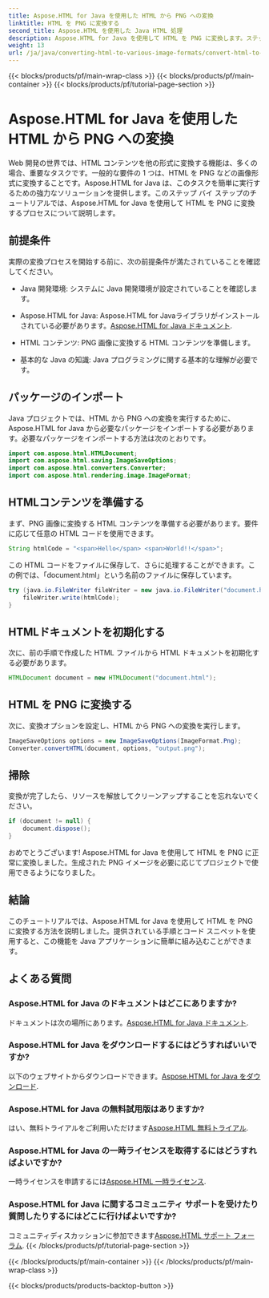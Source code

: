 ```yaml
---
title: Aspose.HTML for Java を使用した HTML から PNG への変換
linktitle: HTML を PNG に変換する
second_title: Aspose.HTML を使用した Java HTML 処理
description: Aspose.HTML for Java を使用して HTML を PNG に変換します。ステップ バイ ステップ ガイドに従って、HTML から PNG への変換を簡単に実行できます。今すぐ始めましょう。
weight: 13
url: /ja/java/converting-html-to-various-image-formats/convert-html-to-png/
---
```


{{< blocks/products/pf/main-wrap-class >}}
{{< blocks/products/pf/main-container >}}
{{< blocks/products/pf/tutorial-page-section >}}

# Aspose.HTML for Java を使用した HTML から PNG への変換


Web 開発の世界では、HTML コンテンツを他の形式に変換する機能は、多くの場合、重要なタスクです。一般的な要件の 1 つは、HTML を PNG などの画像形式に変換することです。Aspose.HTML for Java は、このタスクを簡単に実行するための強力なソリューションを提供します。このステップ バイ ステップのチュートリアルでは、Aspose.HTML for Java を使用して HTML を PNG に変換するプロセスについて説明します。

## 前提条件

実際の変換プロセスを開始する前に、次の前提条件が満たされていることを確認してください。

- Java 開発環境: システムに Java 開発環境が設定されていることを確認します。

-  Aspose.HTML for Java: Aspose.HTML for Javaライブラリがインストールされている必要があります。[Aspose.HTML for Java ドキュメント](https://reference.aspose.com/html/java/).

- HTML コンテンツ: PNG 画像に変換する HTML コンテンツを準備します。

- 基本的な Java の知識: Java プログラミングに関する基本的な理解が必要です。

## パッケージのインポート

Java プロジェクトでは、HTML から PNG への変換を実行するために、Aspose.HTML for Java から必要なパッケージをインポートする必要があります。必要なパッケージをインポートする方法は次のとおりです。

```java
import com.aspose.html.HTMLDocument;
import com.aspose.html.saving.ImageSaveOptions;
import com.aspose.html.converters.Converter;
import com.aspose.html.rendering.image.ImageFormat;
```

## HTMLコンテンツを準備する

まず、PNG 画像に変換する HTML コンテンツを準備する必要があります。要件に応じて任意の HTML コードを使用できます。

```java
String htmlCode = "<span>Hello</span> <span>World!!</span>";
```

この HTML コードをファイルに保存して、さらに処理することができます。この例では、「document.html」という名前のファイルに保存しています。

```java
try (java.io.FileWriter fileWriter = new java.io.FileWriter("document.html")) {
    fileWriter.write(htmlCode);
}
```

## HTMLドキュメントを初期化する

次に、前の手順で作成した HTML ファイルから HTML ドキュメントを初期化する必要があります。

```java
HTMLDocument document = new HTMLDocument("document.html");
```

## HTML を PNG に変換する

次に、変換オプションを設定し、HTML から PNG への変換を実行します。

```java
ImageSaveOptions options = new ImageSaveOptions(ImageFormat.Png);
Converter.convertHTML(document, options, "output.png");
```

## 掃除

変換が完了したら、リソースを解放してクリーンアップすることを忘れないでください。

```java
if (document != null) {
    document.dispose();
}
```

おめでとうございます! Aspose.HTML for Java を使用して HTML を PNG に正常に変換しました。生成された PNG イメージを必要に応じてプロジェクトで使用できるようになりました。

## 結論

このチュートリアルでは、Aspose.HTML for Java を使用して HTML を PNG に変換する方法を説明しました。提供されている手順とコード スニペットを使用すると、この機能を Java アプリケーションに簡単に組み込むことができます。

## よくある質問

### Aspose.HTML for Java のドキュメントはどこにありますか?
   ドキュメントは次の場所にあります。[Aspose.HTML for Java ドキュメント](https://reference.aspose.com/html/java/).

### Aspose.HTML for Java をダウンロードするにはどうすればいいですか?
   以下のウェブサイトからダウンロードできます。[Aspose.HTML for Java をダウンロード](https://releases.aspose.com/html/java/).

### Aspose.HTML for Java の無料試用版はありますか?
   はい、無料トライアルをご利用いただけます[Aspose.HTML 無料トライアル](https://releases.aspose.com/).

### Aspose.HTML for Java の一時ライセンスを取得するにはどうすればよいですか?
   一時ライセンスを申請するには[Aspose.HTML 一時ライセンス](https://purchase.aspose.com/temporary-license/).

### Aspose.HTML for Java に関するコミュニティ サポートを受けたり質問したりするにはどこに行けばよいですか?
   コミュニティディスカッションに参加できます[Aspose.HTML サポート フォーラム](https://forum.aspose.com/).
{{< /blocks/products/pf/tutorial-page-section >}}

{{< /blocks/products/pf/main-container >}}
{{< /blocks/products/pf/main-wrap-class >}}

{{< blocks/products/products-backtop-button >}}
